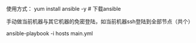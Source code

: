 使用方式：
yum install ansible -y  # 下载ansible

手动做当前机器与其它机器的免密登陆，如当前机器ssh登陆到全部节点（共个）

ansible-playbook -i hosts main.yml


